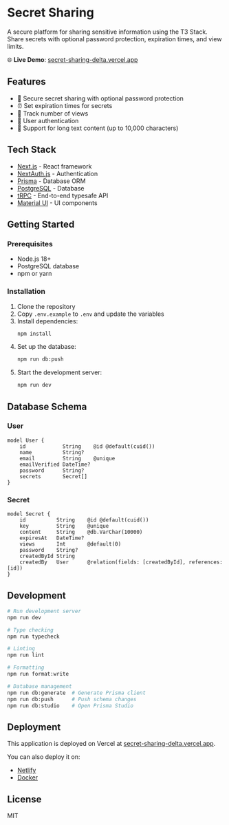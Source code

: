 # Secret Sharing

A secure platform for sharing sensitive information using the T3 Stack. Share secrets with optional password protection, expiration times, and view limits.

🌐 **Live Demo**: [secret-sharing-delta.vercel.app](https://secret-sharing-delta.vercel.app)

## Features

- 🔐 Secure secret sharing with optional password protection
- ⏰ Set expiration times for secrets
- 👥 Track number of views
- 🔑 User authentication
- 📝 Support for long text content (up to 10,000 characters)

## Tech Stack

- [Next.js](https://nextjs.org) - React framework
- [NextAuth.js](https://next-auth.js.org) - Authentication
- [Prisma](https://prisma.io) - Database ORM
- [PostgreSQL](https://www.postgresql.org/) - Database
- [tRPC](https://trpc.io) - End-to-end typesafe API
- [Material UI](https://mui.com/) - UI components

## Getting Started

### Prerequisites

- Node.js 18+
- PostgreSQL database
- npm or yarn

### Installation

1. Clone the repository
2. Copy `.env.example` to `.env` and update the variables
3. Install dependencies:
   ```bash
   npm install
   ```
4. Set up the database:
   ```bash
   npm run db:push
   ```
5. Start the development server:
   ```bash
   npm run dev
   ```

## Database Schema

### User
```prisma
model User {
    id            String    @id @default(cuid())
    name          String?
    email         String    @unique
    emailVerified DateTime?
    password      String?
    secrets       Secret[]
}
```

### Secret
```prisma
model Secret {
    id          String    @id @default(cuid())
    key         String    @unique
    content     String    @db.VarChar(10000)
    expiresAt   DateTime?
    views       Int       @default(0)
    password    String?
    createdById String
    createdBy   User      @relation(fields: [createdById], references: [id])
}
```

## Development

```bash
# Run development server
npm run dev

# Type checking
npm run typecheck

# Linting
npm run lint

# Formatting
npm run format:write

# Database management
npm run db:generate  # Generate Prisma client
npm run db:push      # Push schema changes
npm run db:studio    # Open Prisma Studio
```

## Deployment

This application is deployed on Vercel at [secret-sharing-delta.vercel.app](https://secret-sharing-delta.vercel.app).

You can also deploy it on:
- [Netlify](https://create.t3.gg/en/deployment/netlify)
- [Docker](https://create.t3.gg/en/deployment/docker)

## License

MIT
